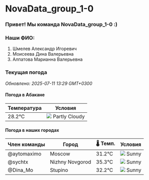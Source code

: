 # NovaData_group_1-0
### Привет! Мы команда NovaData_group_1-0 :)

### Наши ФИО:
1. Шмелев Александр Игоревич
2. Моисеева Дина Валерьевна
3. Алпатова Марианна Валерьевна

### Текущая погода
<!-- WEATHER:START -->
_Обновлено: 2025-07-11 13:29 GMT+0300_

#### Погода в Абакане

| Температура | Условия |
|-------------|----------|
| 28.2°C     | ![](https://cdn.weatherapi.com/weather/64x64/day/116.png) Partly Cloudy |

#### Погода в наших городах

| Член команды  | Город               | 🌡️ Темп.  | Условия          |
|---------------|---------------------|-----------|--------------------|
| @aytomaximo    | Moscow              |   31.2°C | ![](https://cdn.weatherapi.com/weather/64x64/day/113.png) Sunny        |
| @sychtx        | Nizhny Novgorod     |   35.3°C | ![](https://cdn.weatherapi.com/weather/64x64/day/113.png) Sunny        |
| @Dina_Mo       | Stupino             |   32.2°C | ![](https://cdn.weatherapi.com/weather/64x64/day/113.png) Sunny        |

<!-- WEATHER:END -->
